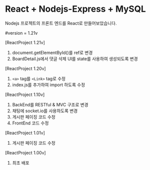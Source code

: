React + Nodejs-Express + MySQL
==============================

Nodejs 프로젝트의 프론트 엔드를 React로 만들어보았습니다.

#version = 1.21v

[ReactProject 1.21v]
1. document.getElementById()를 ref로 변경
2. BoardDetail.js에서 댓글 삭제 UI를 state를 사용하여 생성되도록 변경

[ReactProject 1.20v]
1. `<a>` tag를 `<Link>` tag로 수정 
2. index.js를 추가하여 import 하도록 수정

[ReactProject 1.10v]
1. BackEnd를 RESTful & MVC 구조로 변경
2. 채팅에 socket.io를 사용하도록 변경
3. 게시판 페이징 코드 수정
4. FrontEnd 코드 수정

[ReactProject 1.01v]
1. 게시판 페이징 코드 수정

[ReactProject 1.00v]
1. 최초 배포
